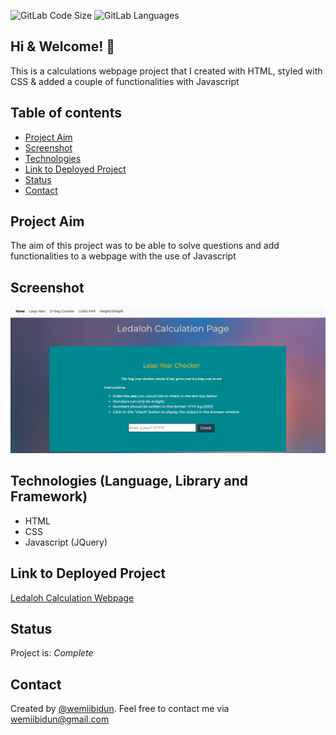 ![GitLab Code Size](https://img.shields.io/github/languages/code-size/wemiibidun/ledaloh_calculation_page)
![GitLab Languages](https://img.shields.io/github/languages/count/wemiibidun/ledaloh_calculation_page)

## Hi & Welcome! 👋
This is a calculations webpage project that I created with HTML, styled with CSS & added a couple of functionalities with Javascript

## Table of contents
* [Project Aim](#project-aim)
* [Screenshot](#screenshot)
* [Technologies](#technologies-language-library-and-framework)
* [Link to Deployed Project](#link-to-deployed-project)
* [Status](#status)
* [Contact](#contact)


## Project Aim
The aim of this project was to be able to solve questions and add functionalities to a webpage with the use of Javascript


## Screenshot
![Sample image](https://github.com/wemiibidun/ledaloh_calculation_page/blob/main/screenshot_image.png)


## Technologies (Language, Library and Framework)
* HTML
* CSS
* Javascript (JQuery)


## Link to Deployed Project
[Ledaloh Calculation Webpage](https://wemiibidun.github.io/ledaloh_calculation_page)


## Status
Project is: _Complete_


## Contact
Created by [@wemiibidun](https://twitter.com/wemiibidun/). Feel free to contact me via wemiibidun@gmail.com

